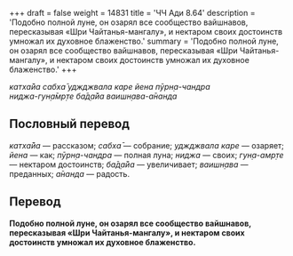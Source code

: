 +++
draft = false
weight = 14831
title = 'ЧЧ Ади 8.64'
description = 'Подобно полной луне, он озарял все сообщество вайшнавов, пересказывая «Шри Чайтанья-мангалу», и нектаром своих достоинств умножал их духовное блаженство.'
summary = 'Подобно полной луне, он озарял все сообщество вайшнавов, пересказывая «Шри Чайтанья-мангалу», и нектаром своих достоинств умножал их духовное блаженство.'
+++

_катха̄йа сабха̄ уджджвала каре йена пӯрн̣а-чандра  
ниджа-гун̣а̄мр̣те ба̄д̣а̄йа ваишн̣ава-а̄нанда_

## Пословный перевод

_катха̄йа_ — рассказом; _сабха̄_ — собрание; _уджджвала_ _каре_ — озаряет; _йена_ — как; _пӯрн̣а_\-_чандра_ — полная луна; _ниджа_ — своих; _гун̣а_\-_амр̣те_ — нектаром достоинств; _ба̄д̣а̄йа_ — увеличивает; _ваишн̣ава_ — преданных; _а̄нанда_ — радость.

## Перевод

**Подобно полной луне, он озарял все сообщество вайшнавов, пересказывая «Шри Чайтанья-мангалу», и нектаром своих достоинств умножал их духовное блаженство.**
